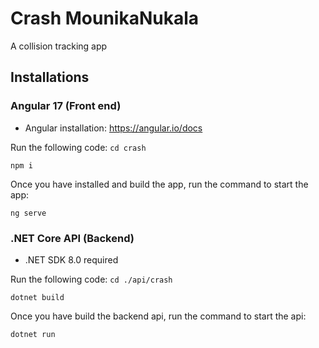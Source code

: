 # Crash MounikaNukala

A collision tracking app

## Installations

### Angular 17 (Front end)

- Angular installation: https://angular.io/docs

Run the following code:
`cd crash`

`npm i`

Once you have installed and build the app, run the command to start the app:

`ng serve`

### .NET Core API (Backend)

- .NET SDK 8.0 required

Run the following code:
`cd ./api/crash`

`dotnet build`

Once you have build the backend api, run the command to start the api:

`dotnet run`
